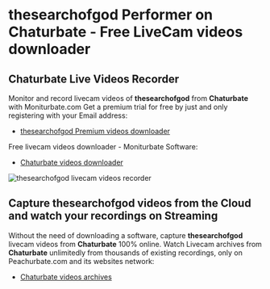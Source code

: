 # thesearchofgod Performer on Chaturbate - Free LiveCam videos downloader

## Chaturbate Live Videos Recorder

Monitor and record livecam videos of **thesearchofgod** from **Chaturbate** with Moniturbate.com
Get a premium trial for free by just and only registering with your Email address:
* [thesearchofgod Premium videos downloader](https://moniturbate.com/request-demo-licence-key.html)

Free livecam videos downloader - Moniturbate Software:
* [Chaturbate videos downloader](https://moniturbate.com/moniturbate-download-software.html)

![thesearchofgod livecam videos recorder](https://peachurnet.com/templates/moniturbate-software.png)


## Capture thesearchofgod videos from the Cloud and watch your recordings on Streaming

Without the need of downloading a software, capture **thesearchofgod** livecam videos from **Chaturbate** 100% online.
Watch Livecam archives from **Chaturbate** unlimitedly from thousands of existing recordings, only on Peachurbate.com and its websites network:
* [Chaturbate videos archives](https://peachurnet.com/)